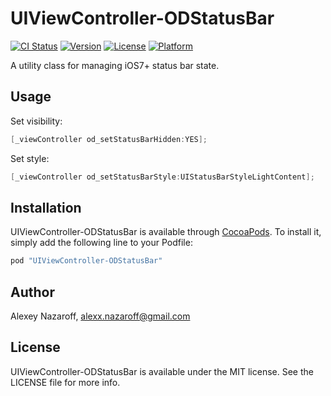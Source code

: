 # UIViewController-ODStatusBar

[![CI Status](http://img.shields.io/travis/Rogaven/UIViewController-ODStatusBar.svg?style=flat)](https://travis-ci.org/Rogaven/UIViewController-ODStatusBar)
[![Version](https://img.shields.io/cocoapods/v/UIViewController-ODStatusBar.svg?style=flat)](http://cocoapods.org/pods/UIViewController+ODStatusBar)
[![License](https://img.shields.io/cocoapods/l/UIViewController-ODStatusBar.svg?style=flat)](http://cocoapods.org/pods/UIViewController+ODStatusBar)
[![Platform](https://img.shields.io/cocoapods/p/UIViewController-ODStatusBar.svg?style=flat)](http://cocoapods.org/pods/UIViewController+ODStatusBar)

A utility class for managing iOS7+ status bar state.

## Usage

Set visibility:

```objective-c
[_viewController od_setStatusBarHidden:YES];
```

Set style:

```objective-c
[_viewController od_setStatusBarStyle:UIStatusBarStyleLightContent];
```

## Installation

UIViewController-ODStatusBar is available through [CocoaPods](http://cocoapods.org). To install
it, simply add the following line to your Podfile:

```ruby
pod "UIViewController-ODStatusBar"
```

## Author

Alexey Nazaroff, alexx.nazaroff@gmail.com

## License

UIViewController-ODStatusBar is available under the MIT license. See the LICENSE file for more info.
